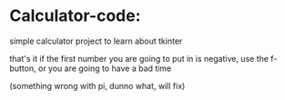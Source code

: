 # Calculator-code:
simple calculator project to learn about tkinter


that's it
if the first number you are going to put in is negative, use the f- button, or you are going to have a bad time


(something wrong with pi, dunno what, will fix)
